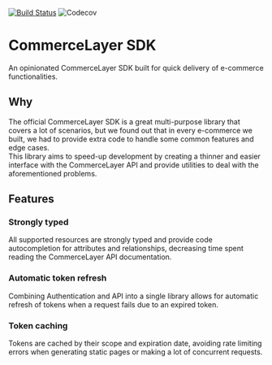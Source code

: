 [![Build Status](https://github.com//atoms-studio/commercelayer-sdk/workflows/Node.js%20CI/badge.svg)](https://github.com/atoms-studio/commercelayer-sdk/actions)
![Codecov](https://img.shields.io/codecov/c/github/atoms-studio/commercelayer-sdk)

# CommerceLayer SDK
An opinionated CommerceLayer SDK built for quick delivery of e-commerce functionalities.

## Why
The official CommerceLayer SDK is a great multi-purpose library that covers a lot of scenarios, but we found out that in every e-commerce we built, we had to provide extra code to handle some common features and edge cases.<br>
This library aims to speed-up development by creating a thinner and easier interface with the CommerceLayer API and provide utilities to deal with the aforementioned problems.

## Features

### Strongly typed
All supported resources are strongly typed and provide code autocompletion for attributes and relationships, decreasing time spent reading the CommerceLayer API documentation.

### Automatic token refresh
Combining Authentication and API into a single library allows for automatic refresh of tokens when a request fails due to an expired token.

### Token caching
Tokens are cached by their scope and expiration date, avoiding rate limiting errors when generating static pages or making a lot of concurrent requests.

